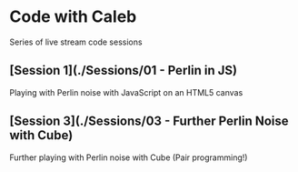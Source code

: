 # Code with Caleb
Series of live stream code sessions

## [Session 1](./Sessions/01 - Perlin in JS)
Playing with Perlin noise with JavaScript on an HTML5 canvas

## [Session 3](./Sessions/03 - Further Perlin Noise with Cube)
Further playing with Perlin noise with Cube (Pair programming!)
